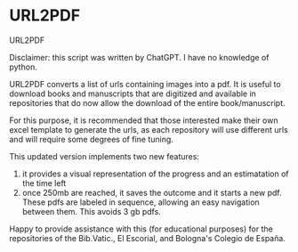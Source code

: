 # URL2PDF
URL2PDF

Disclaimer: this script was written by ChatGPT. I have no knowledge of python.

URL2PDF converts a list of urls containing images into a pdf. It is useful to download books and manuscripts that are digitized and available in repositories that do now allow the download of the entire book/manuscript.

For this purpose, it is recommended that those interested make their own excel template to generate the urls, as each repository will use different urls and will require some degrees of fine tuning. 

This updated version implements two new features:
  1. it provides a visual representation of the progress and an estimatation of the time left
  2. once 250mb are reached, it saves the outcome and it starts a new pdf. These pdfs are labeled in sequence, allowing an easy navigation between them. This avoids 3 gb pdfs.

Happy to provide assistance with this (for educational purposes) for the repositories of the Bib.Vatic., El Escorial, and Bologna's Colegio de España.
